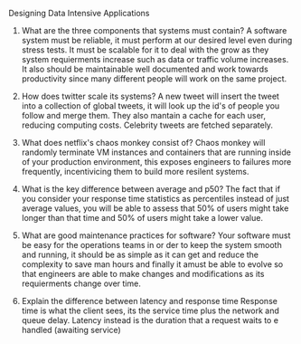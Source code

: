 
Designing Data Intensive Applications 


1. What are the three components that systems must contain?
A software system must be reliable, it must perform at our desired level even during stress tests. It must be scalable for it to deal with the grow as they system requierments increase such as data or traffic volume increases. It also should be maintainable well documented and work towards productivity since many different people will work on the same project. 

2. How does twitter scale its systems?
A new tweet will insert the tweet into a collection of global tweets, it will look up the id's of people you follow and merge them. They also mantain a cache for each user, reducing computing costs. Celebrity tweets are fetched separately. 


3. What does netflix's chaos monkey consist of? 
Chaos monkey will randomly terminate VM instances and containers that are running inside of your production environment, this exposes engineers to failures more frequently, incentivicing them to build more resilent systems.

4. What is the key difference between average and p50?
The fact that if you consider your response time statistics as percentiles instead of just average values, you will be able to assess that 50% of users might take longer than that time and 50% of users might take a lower value.

5. What are good maintenance practices for software?
Your software must be easy for the operations teams in or der to keep the system smooth and running, it should be as simple as it can get and reduce the complexity to save man hours and finally it amust be able to evolve so that engineers are able to make changes and modifications as its requierments change over time. 

6. Explain the difference between latency and response time
Response time is what the client sees, its the service time plus the network and queue delay. Latency instead is the duration that a request waits to e handled (awaiting service)


